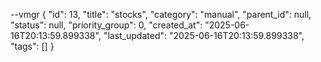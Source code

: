 --vmgr
{
  "id": 13,
  "title": "stocks",
  "category": "manual",
  "parent_id": null,
  "status": null,
  "priority_group": 0,
  "created_at": "2025-06-16T20:13:59.899338",
  "last_updated": "2025-06-16T20:13:59.899338",
  "tags": []
}

